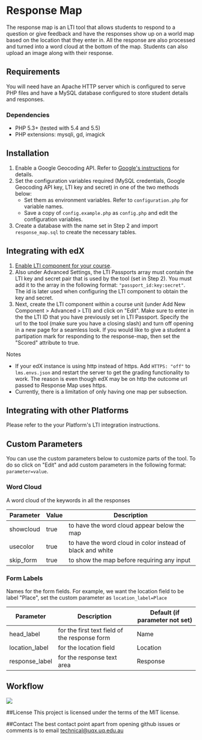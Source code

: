 # Response Map

The response map is an LTI tool that allows students to respond to a question or give feedback and have the responses show up on a world map based on the location that they enter in. All the response are also processed and turned into a word cloud at the bottom of the map. Students can also upload an image along with their response.

## Requirements
You will need have an Apache HTTP server which is configured to serve PHP files and have a MySQL database configured to store student details and responses.

### Dependencies
- PHP 5.3+ (tested with 5.4 and 5.5)
- PHP extensions: mysqli, gd, imagick

## Installation
1. Enable a Google Geocoding API. Refer to [Google's instructions](https://developers.google.com/maps/documentation/geocoding/#api_key) for details.
2. Set the configuration variables required (MySQL credentials, Google Geocoding API key, LTI key and secret) in one of the two methods below:
    - Set them as environment variables. Refer to `configuration.php` for variable names.
    - Save a copy of `config.example.php` as `config.php` and edit the configuration variables.
3. Create a database with the name set in Step 2 and import `response_map.sql` to create the necessary tables.

## Integrating with edX
1. [Enable LTI component for your course](http://edx.readthedocs.io/projects/edx-partner-course-staff/en/latest/exercises_tools/lti_component.html#enabling-lti-components-for-a-course).
2. Also under Advanced Settings, the LTI Passports array must contain the LTI key and secret pair that is used by the tool (set in Step 2). You must add it to the array in the following format: ```"passport_id:key:secret"```. The id is later used when configuring the LTI component to obtain the key and secret.
3. Next, create the LTI component within a course unit (under Add New Component > Advanced > LTI) and click on "Edit". Make sure to enter in the the LTI ID that you have previously set in LTI Passport. Specify the url to the tool (make sure you have a closing slash) and turn off opening in a new page for a seamless look. If you would like to give a student a partipation mark for responding to the response-map, then set the "Scored" attribute to true.

Notes
- If your edX instance is using http instead of https. Add `HTTPS: "off"` to `lms.envs.json` and restart the server to get the grading functionality to work. The reason is even though edX may be on http the outcome url passed to Response Map uses https.
- Currently, there is a limitation of only having one map per subsection.

## Integrating with other Platforms
Please refer to the your Platform's LTI integration instructions.

## Custom Parameters
You can use the custom parameters below to customize parts of the tool. To do so click on "Edit" and add custom parameters in the following format: `parameter=value`.

### Word Cloud
A word cloud of the keywords in all the responses

| Parameter | Value | Description |
|-----------|-------|-------------|
| showcloud | true  | to have the word cloud appear below the map |
| usecolor  | true  | to have the word cloud in color instead of black and white |
| skip_form | true | to show the map before requiring any input |
### Form Labels
Names for the form fields. For example, we want the location field to be label "Place", set the custom parameter as `location_label=Place`

| Parameter  | Description | Default (if parameter not set) |
|------------|-------------|--------------------------------|
| head_label | for the first text field of the response form | Name |
| location_label | for the location field | Location
| response_label | for the response text area | Response |

## Workflow
<img src="https://github.com/UQ-UQx/response-map/blob/master/README_WORKFLOW_IMAGE.png?raw=true">

##License
This project is licensed under the terms of the MIT license.

##Contact
The best contact point apart from opening github issues or comments is to email technical@uqx.uq.edu.au
